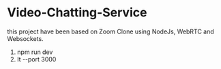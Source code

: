 # Video-Chatting-Service

this project have been based on Zoom Clone using NodeJs, WebRTC and Websockets.

1. npm run dev
2. lt --port 3000
